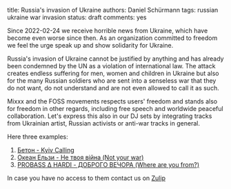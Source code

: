 title: Russia's invasion of Ukraine
authors: Daniel Schürmann
tags: russian ukraine war invasion
status: draft
comments: yes

Since 2022-02-24 we receive horrible news from Ukraine, which have become even worse since then. As an organization committed to freedom we feel the urge speak up and show solidarity for Ukraine.

Russia's invasion of Ukraine cannot be justified by anything and has already been condemned by the UN as a violation of international law. The attack creates endless suffering for men, women and children in Ukraine but also for the many Russian soldiers who are sent into a senseless war that they do not want, do not understand and are not even allowed to call it as such.

Mixxx and the FOSS movements respects users' freedom and stands also for freedom in other regards, including free speech and worldwide peaceful collaboration. Let's express this also in our DJ sets by integrating tracks from Ukrainian artist, Russian activists or anti-war tracks in general.

Here three examples:

1. [Бетон - Kyiv Calling](https://www.youtube.com/watch?v=WLCiA38No3Y)
2. [Океан Ельзи - Не твоя війна (Not your war)](https://music.youtube.com/watch?v=QFZV_j5fjEM)
3. [PROBASS ∆ HARDI - ДОБРОГО ВЕЧОРА (Where are you from?)](https://music.youtube.com/watch?v=wir4k8BbX_Q)

In case you have no access to them contact us on [Zulip](https://mixxx.zulipchat.com)
